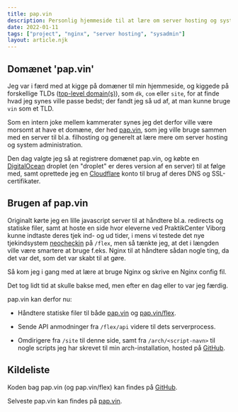 ```yaml
---
title: pap.vin
description: Personlig hjemmeside til at lære om server hosting og system administration. Og domænet lød sjovt. Det var 90% af grunden.
date: 2022-01-11
tags: ["project", "nginx", "server hosting", "sysadmin"]
layout: article.njk
---
```


## Domænet 'pap.vin'

Jeg var i færd med at kigge på domæner til min hjemmeside, og kiggede på forskellige TLDs ([top-level domain(s)](https://en.wikipedia.org/wiki/Top-level_domain)), som `dk`, `com` eller `site`, for at finde hvad jeg synes ville passe bedst; der fandt jeg så ud af, at man kunne bruge `vin` som et TLD.

Som en intern joke mellem kammerater synes jeg det derfor ville være morsomt at have et domæne, der hed [pap.vin](https://pap.vin), som jeg ville bruge sammen med en server til bl.a. filhosting og generelt at lære mere om server hosting og system administration.

Den dag valgte jeg så at registrere domænet pap.vin, og købte en [DigitalOcean](https://www.digitalocean.com) droplet (en "droplet" er deres version af en server) til at følge med, samt oprettede jeg en [Cloudflare](https://www.cloudflare.com) konto til brug af deres DNS og SSL-certifikater.

## Brugen af pap.vin

Originalt kørte jeg en lille javascript server til at håndtere bl.a. redirects og statiske filer, samt at hoste en side hvor eleverne ved PraktikCenter Viborg kunne indtaste deres tjek ind- og ud tider, i mens vi testede det nye tjekindsystem [neocheckin](/projects/neocheckin) på `/flex`, men så tænkte jeg, at det i længden ville være smartere at bruge f.eks. Nginx til at håndtere sådan nogle ting, da det var det, som det var skabt til at gøre.

Så kom jeg i gang med at lære at bruge Nginx og skrive en Nginx config fil.

Det tog lidt tid at skulle bakse med, men efter en dag eller to var jeg færdig.

pap.vin kan derfor nu:

-   Håndtere statiske filer til både [pap.vin](https://pap.vin) og [pap.vin/flex](https://pap.vin).

-   Sende API anmodninger fra `/flex/api` videre til dets serverprocess.

-   Omdirigere fra `/site` til denne side, samt fra `/arch/<script-navn>` til nogle scripts jeg har skrevet til min arch-installation, hosted på [GitHub](https://github.com/camper0008/arch).

## Kildeliste

Koden bag pap.vin (og pap.vin/flex) kan findes på [GitHub](https://github.com/camper0008/pap.vin).

Selveste pap.vin kan findes på [pap.vin](https://pap.vin).

